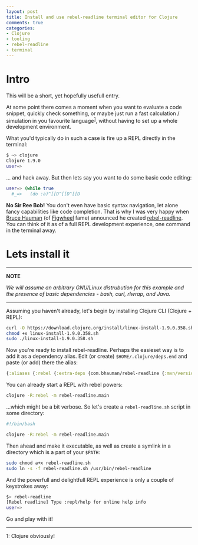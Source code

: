 ```yaml
---
layout: post
title: Install and use rebel-readline terminal editor for Clojure
comments: true
categories:
- Clojure
- tooling
- rebel-readline
- terminal
---
```


# <a name="into">Intro</a>

This will be a short, yet hopefully usefull entry.

At some point there comes a moment when you want to evaluate a code snippet, quickly check something, or maybe just run a fast calculation / simulation in you favourite language<sup>[1](#footnote1)</sup>, without having to set up a whole development environment.

What you'd typically do in such a case is fire up a REPL directly in the terminal:

```bash
$ ~> clojure
Clojure 1.9.0
user=>
```
... and hack away. But then lets say you want to do some basic code editing:

```bash
user=> (while true
  #_=>   (do :a)^[[D^[[D^[[D
```

**No Sir Ree Bob!** You don't even have basic syntax navigation, let alone fancy capabilities like code completion.
That is why I was very happy when [Bruce Hauman](https://github.com/bhauman) (of [Figwheel](https://github.com/bhauman/lein-figwheel) fame) announced he created [rebel-readline](https://github.com/bhauman/rebel-readline).
You can think of it as of a full REPL development experience, one command in the terminal away.

# <a name="install"> Lets install it</a>

---
**NOTE**

_We will assume an arbitrary GNU/Linux distrubution for this example and the presence of basic dependencies - bash, curl, rlwrap, and Java._

---

Assuming you haven't already, let's begin by installing Clojure CLI (Clojure + REPL):

```bash
curl -O https://download.clojure.org/install/linux-install-1.9.0.358.sh
chmod +x linux-install-1.9.0.358.sh
sudo ./linux-install-1.9.0.358.sh
```

Now you're ready to install rebel-readline. Perhaps the easieset way is to add it as a dependency alias. Edit (or create) `$HOME/.clojure/deps.end` and paste (or add) there the alias:

```clojure
{:aliases {:rebel {:extra-deps {com.bhauman/rebel-readline {:mvn/version "0.1.1"}}}}}
```

You can already start a REPL with rebel powers:

```bash
clojure -R:rebel -m rebel-readline.main
```

...which might be a bit verbose. So let's create a `rebel-readline.sh` script in some directory:

```bash
#!/bin/bash

clojure -R:rebel -m rebel-readline.main
```

Then ahead and make it executable, as well as create a symlink in a directory which is a part of your `$PATH`:

```bash
sudo chmod a+x rebel-readline.sh
sudo ln -s -f rebel-readline.sh /usr/bin/rebel-readline
```

And the powerfull and delightfull REPL experience is only a couple of keystrokes away:

```bash
$> rebel-readline
[Rebel readline] Type :repl/help for online help info
user=>

```
Go and play with it!

---
<a name="footnote1">1</a>: Clojure obviously!
